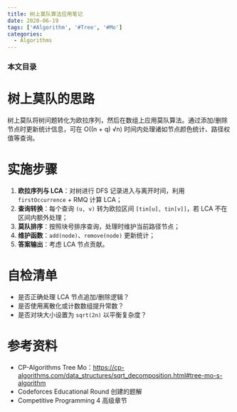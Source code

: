 ```yaml
---
title: 树上莫队算法应用笔记
date: 2020-06-19
tags: ['#Algorithm', '#Tree', '#Mo']
categories:
  - Algorithms
---
```


### 本文目录
<!-- toc -->

# 树上莫队的思路
树上莫队将树问题转化为欧拉序列，然后在数组上应用莫队算法。通过添加/删除节点时更新统计信息，可在 O((n + q) √n) 时间内处理诸如节点颜色统计、路径权值等查询。

# 实施步骤
1. **欧拉序列与 LCA**：对树进行 DFS 记录进入与离开时间，利用 `firstOccurrence` + RMQ 计算 LCA；
2. **查询转换**：每个查询 `(u, v)` 转为欧拉区间 `[tin[u], tin[v]]`，若 LCA 不在区间内额外处理；
3. **莫队排序**：按照块号排序查询，处理时维护当前路径节点；
4. **维护函数**：`add(node)`、`remove(node)` 更新统计；
5. **答案输出**：考虑 LCA 节点贡献。

# 自检清单
- 是否正确处理 LCA 节点追加/删除逻辑？
- 是否使用离散化或计数数组提升常数？
- 是否对块大小设置为 `sqrt(2n)` 以平衡复杂度？

# 参考资料
- CP-Algorithms Tree Mo：https://cp-algorithms.com/data_structures/sqrt_decomposition.html#tree-mo-s-algorithm
- Codeforces Educational  Round  创建的题解
- Competitive Programming 4 高级章节
